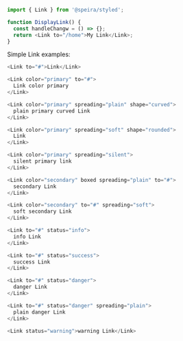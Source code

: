 ```js static
import { Link } from '@speira/styled';

function DisplayLink() {
  const handleChangw = () => {};
  return <Link to="/home">My Link</Link>;
}
```

Simple Link examples:

```js
<Link to="#">Link</Link>
```

```js
<Link color="primary" to="#">
  Link color primary
</Link>
```

```js
<Link color="primary" spreading="plain" shape="curved">
  plain primary curved Link
</Link>
```

```js
<Link color="primary" spreading="soft" shape="rounded">
  Link
</Link>
```

```js
<Link color="primary" spreading="silent">
  silent primary link
</Link>
```

```js
<Link color="secondary" boxed spreading="plain" to="#">
  secondary Link
</Link>
```

```js
<Link color="secondary" to="#" spreading="soft">
  soft secondary Link
</Link>
```

```js
<Link to="#" status="info">
  info Link
</Link>
```

```js
<Link to="#" status="success">
  success Link
</Link>
```

```js
<Link to="#" status="danger">
  danger Link
</Link>
```

```js
<Link to="#" status="danger" spreading="plain">
  plain danger Link
</Link>
```

```js
<Link status="warning">warning Link</Link>
```
